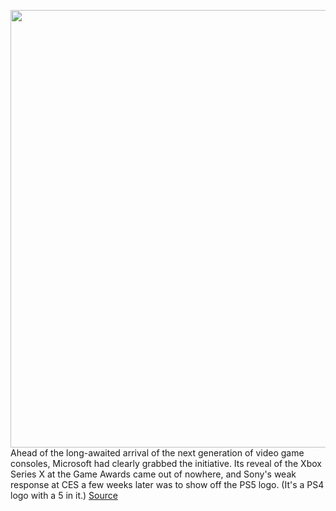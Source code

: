 <img src='https://cdn.vox-cdn.com/thumbor/gbme9OBcRxc_VkGhOFVswRfqz0w=/0x0:3600x2400/1200x800/filters:focal(1512x912:2088x1488)/cdn.vox-cdn.com/uploads/chorus_image/image/66926793/PS5_Group_01.0.jpg' width='700px' /><br/>
Ahead of the long-awaited arrival of the next generation of video game consoles, Microsoft had clearly grabbed the initiative. Its reveal of the Xbox Series X at the Game Awards came out of nowhere, and Sony's weak response at CES a few weeks later was to show off the PS5 logo. (It's a PS4 logo with a 5 in it.)
<a href='https://www.theverge.com/21288970/sony-ps5-playstation-5-announcement-analysis-graphics-games'> Source <a/>